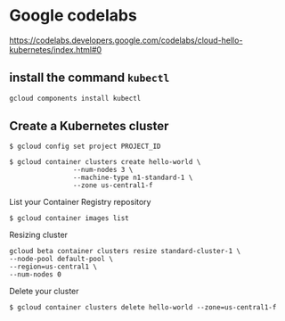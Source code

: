# Google codelabs

https://codelabs.developers.google.com/codelabs/cloud-hello-kubernetes/index.html#0

## install the command ```kubectl```

```sh
gcloud components install kubectl
```


## Create a Kubernetes cluster

```
$ gcloud config set project PROJECT_ID

$ gcloud container clusters create hello-world \
                --num-nodes 3 \
                --machine-type n1-standard-1 \
                --zone us-central1-f

```

List your Container Registry repository
```
$ gcloud container images list
```

Resizing cluster
```
gcloud beta container clusters resize standard-cluster-1 \
--node-pool default-pool \
--region=us-central1 \
--num-nodes 0
```

Delete your cluster 

```
$ gcloud container clusters delete hello-world --zone=us-central1-f
```


